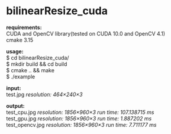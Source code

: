 # bilinearResize_cuda
**requirements:**  
  CUDA and OpenCV library(tested on CUDA 10.0 and OpenCV 4.1)  
  cmake 3.15  
  
**usage:**  
  $ cd bilinearResize_cuda/  
  $ mkdir build && cd build  
  $ cmake .. && make  
  $ ./example

**input:**  
  test.jpg *resolution: 464&#215;240&#215;3*  
    
**output:**  
  test_cpu.jpg *resolution: 1856&#215;960&#215;3  run time: 107.138715 ms*  
  test_gpu.jpg *resolution: 1856&#215;960&#215;3  run time: 1.887202 ms*  
  test_opencv.jpg *resolution: 1856&#215;960&#215;3  run time: 7.711177 ms*  
